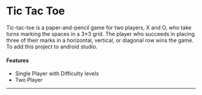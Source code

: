 # Tic Tac Toe
Tic-tac-toe is a paper-and-pencil game for two players, X and O, who take turns marking the spaces in a 3×3 grid. The player who succeeds in placing three of their marks in a horizontal, vertical, or diagonal row wins the game. 
To add this project to android studio.

#### Features
- Single Player with Difficulty levels 
- Two Player
---------------------------------------
